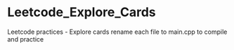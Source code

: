 # Leetcode_Explore_Cards
Leetcode practices - Explore cards   rename each file to main.cpp to compile and practice

